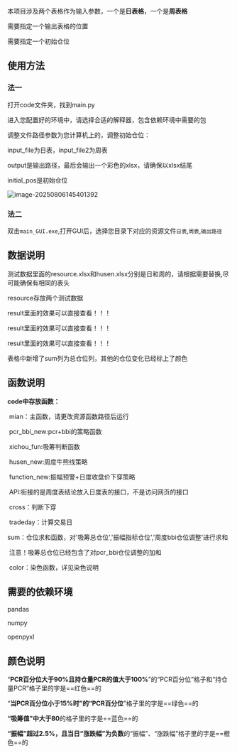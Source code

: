 本项目涉及两个表格作为输入参数，一个是**日表格**，一个是**周表格**

需要指定一个输出表格的位置

需要指定一个初始仓位

## 使用方法

### 法一

打开code文件夹，找到main.py

进入您配置好的环境中，请选择合适的解释器，包含依赖环境中需要的包

调整文件路径参数为您计算机上的，调整初始仓位：

input_file为日表，input_file2为周表

output是输出路径，最后会输出一个彩色的xlsx，请确保以xlsx结尾

initial_pos是初始仓位

![image-20250806145401392](C:\Users\Thriller\AppData\Roaming\Typora\typora-user-images\image-20250806145401392.png)

### 法二

双击`main_GUI.exe`,打开GUI后，选择您目录下对应的资源文件`日表`,`周表`,`输出路径`

## 数据说明

测试数据里面的resource.xlsx和husen.xlsx分别是日和周的，请根据需要替换,尽可能确保有相同的表头

resource存放两个测试数据



result里面的效果可以直接查看！！！

result里面的效果可以直接查看！！！

result里面的效果可以直接查看！！！

表格中新增了sum列为总仓位列，其他的仓位变化已经标上了颜色

## 函数说明

**code中存放函数：**

​	mian：主函数，请更改资源函数路径后运行

​		pcr_bbi_new:pcr+bbi的策略函数

​		xichou_fun:吸筹判断函数

​		husen_new:周度牛熊线策略

​		function_new:振幅预警+日度收盘价下穿策略

​			API:衔接的是周度表结论放入日度表的接口，不是访问网页的接口

​			cross：判断下穿

​			tradeday：计算交易日

​	sum：仓位求和函数，对'吸筹总仓位','振幅指标仓位','周度bbi仓位调整'进行求和

​		注意！吸筹总仓位已经包含了对pcr_bbi仓位调整的加和

​	color：染色函数，详见染色说明

## 需要的依赖环境

pandas

numpy

openpyxl

## 颜色说明

“**PCR百分位大于90%且持仓量PCR的值大于100%**”的“PCR百分位”格子和“持仓量PCR”格子里的字是==红色==的

“**当PCR百分位小于15%时”的“PCR百分位**”格子里的字是==绿色==的

**“吸筹值”中大于80**的格子里的字是==蓝色==的

**“振幅”超过2.5%，且当日“涨跌幅”为负数**的“振幅”、“涨跌幅”格子里的字是==橙色==的

